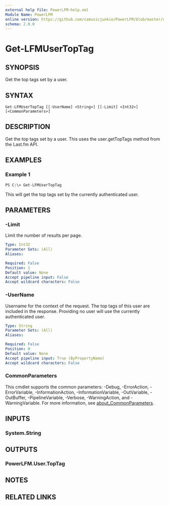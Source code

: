 ```yaml
---
external help file: PowerLFM-help.xml
Module Name: PowerLFM
online version: https://github.com/camusicjunkie/PowerLFM/blob/master/docs/Get-LFMUserTopTag.md
schema: 2.0.0
---
```


# Get-LFMUserTopTag

## SYNOPSIS
Get the top tags set by a user.

## SYNTAX

```
Get-LFMUserTopTag [[-UserName] <String>] [[-Limit] <Int32>] [<CommonParameters>]
```

## DESCRIPTION
Get the top tags set by a user.
This uses the user.getTopTags method from the Last.fm API.

## EXAMPLES

### Example 1
```
PS C:\> Get-LFMUserTopTag
```

This will get the top tags set by the currently authenticated user.

## PARAMETERS

### -Limit
Limit the number of results per page.

```yaml
Type: Int32
Parameter Sets: (All)
Aliases:

Required: False
Position: 1
Default value: None
Accept pipeline input: False
Accept wildcard characters: False
```

### -UserName
Username for the context of the request.
The top tags of this user are included in the response.
Providing no user will use the currently authenticated user.

```yaml
Type: String
Parameter Sets: (All)
Aliases:

Required: False
Position: 0
Default value: None
Accept pipeline input: True (ByPropertyName)
Accept wildcard characters: False
```

### CommonParameters
This cmdlet supports the common parameters: -Debug, -ErrorAction, -ErrorVariable, -InformationAction, -InformationVariable, -OutVariable, -OutBuffer, -PipelineVariable, -Verbose, -WarningAction, and -WarningVariable. For more information, see [about_CommonParameters](http://go.microsoft.com/fwlink/?LinkID=113216).

## INPUTS

### System.String
## OUTPUTS

### PowerLFM.User.TopTag
## NOTES

## RELATED LINKS
